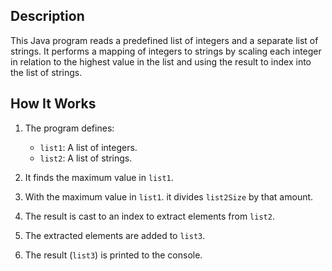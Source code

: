 ##  Description

This Java program reads a predefined list of integers and a separate list of strings. It performs a mapping of integers to strings by scaling each integer in relation to the highest value in the list and using the result to index into the list of strings.
##  How It Works

1. The program defines:
    - `list1`: A list of integers.
    - `list2`: A list of strings.

2. It finds the maximum value in `list1`.

3. With the maximum value in `list1`. it divides `list2Size` by that amount.

4. The result is cast to an index to extract elements from `list2`.

5. The extracted elements are added to `list3`.

6. The result (`list3`) is printed to the console.